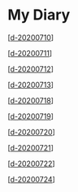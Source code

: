# My Diary

[[d-20200710]]

[[d-20200711]]

[[d-20200712]]

[[d-20200713]]

[[d-20200718]]

[[d-20200719]]

[[d-20200720]]

[[d-20200721]]

[[d-20200722]]

[[d-20200724]]

[//begin]: # "Autogenerated link references for markdown compatibility"
[d-20200710]: d-20200710 "D 20200710"
[d-20200711]: d-20200711 "D 20200711"
[d-20200712]: d-20200712 "D 20200712"
[d-20200713]: d-20200713 "D 20200713"
[d-20200718]: d-20200718 "D 20200718"
[d-20200719]: d-20200719 "D 20200719"
[d-20200720]: d-20200720 "D 20200720"
[d-20200721]: d-20200721 "D 20200721"
[d-20200722]: d-20200722 "D 20200722"
[d-20200724]: d-20200724 "D 20200724"
[//end]: # "Autogenerated link references"

